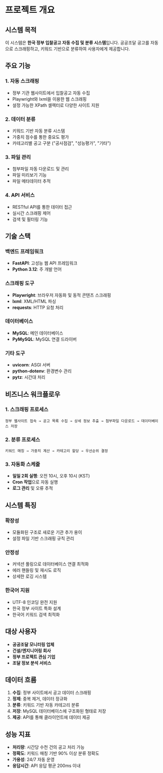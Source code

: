 # 프로젝트 개요

## 시스템 목적

이 시스템은 **한국 정부 입찰공고 자동 수집 및 분류 시스템**입니다. 공공조달 공고를 자동으로 스크래핑하고, 키워드 기반으로 분류하여 사용자에게 제공합니다.

## 주요 기능

### 1. 자동 스크래핑
- 정부 기관 웹사이트에서 입찰공고 자동 수집
- Playwright와 lxml을 이용한 웹 스크래핑
- 설정 가능한 XPath 셀렉터로 다양한 사이트 지원

### 2. 데이터 분류
- 키워드 기반 자동 분류 시스템
- 가중치 점수를 통한 중요도 평가
- 카테고리별 공고 구분 ("공사점검", "성능평가", "기타")

### 3. 파일 관리
- 첨부파일 자동 다운로드 및 관리
- 파일 미리보기 기능
- 파일 메타데이터 추적

### 4. API 서비스
- RESTful API를 통한 데이터 접근
- 실시간 스크래핑 제어
- 검색 및 필터링 기능

## 기술 스택

### 백엔드 프레임워크
- **FastAPI**: 고성능 웹 API 프레임워크
- **Python 3.12**: 주 개발 언어

### 스크래핑 도구
- **Playwright**: 브라우저 자동화 및 동적 콘텐츠 스크래핑
- **lxml**: XML/HTML 파싱
- **requests**: HTTP 요청 처리

### 데이터베이스
- **MySQL**: 메인 데이터베이스
- **PyMySQL**: MySQL 연결 드라이버

### 기타 도구
- **uvicorn**: ASGI 서버
- **python-dotenv**: 환경변수 관리
- **pytz**: 시간대 처리

## 비즈니스 워크플로우

### 1. 스크래핑 프로세스
```
정부 웹사이트 접속 → 공고 목록 수집 → 상세 정보 추출 → 첨부파일 다운로드 → 데이터베이스 저장
```

### 2. 분류 프로세스
```
키워드 매칭 → 가중치 계산 → 카테고리 할당 → 우선순위 결정
```

### 3. 자동화 스케줄
- **일일 2회 실행**: 오전 10시, 오후 10시 (KST)
- **Cron 작업**으로 자동 실행
- **로그 관리** 및 오류 추적

## 시스템 특징

### 확장성
- 모듈화된 구조로 새로운 기관 추가 용이
- 설정 파일 기반 스크래핑 규칙 관리

### 안정성
- 커넥션 풀링으로 데이터베이스 연결 최적화
- 에러 핸들링 및 재시도 로직
- 상세한 로깅 시스템

### 한국어 지원
- UTF-8 인코딩 완전 지원
- 한국 정부 사이트 특화 설계
- 한국어 키워드 검색 최적화

## 대상 사용자

- **공공조달 모니터링 업체**
- **건설/엔지니어링 회사**
- **정부 프로젝트 관심 기업**
- **조달 정보 분석 서비스**

## 데이터 흐름

1. **수집**: 정부 사이트에서 공고 데이터 스크래핑
2. **정제**: 중복 제거, 데이터 정규화
3. **분류**: 키워드 기반 자동 카테고리 분류
4. **저장**: MySQL 데이터베이스에 구조화된 형태로 저장
5. **제공**: API를 통해 클라이언트에 데이터 제공

## 성능 지표

- **처리량**: 시간당 수천 건의 공고 처리 가능
- **정확도**: 키워드 매칭 기반 90% 이상 분류 정확도
- **가용성**: 24/7 자동 운영
- **응답시간**: API 응답 평균 200ms 이내